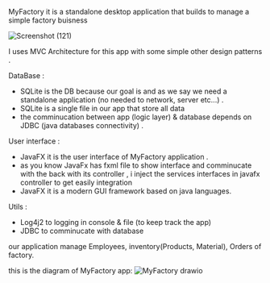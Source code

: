 MyFactory it is a standalone desktop application that builds to manage a simple factory buisness 

![Screenshot (121)](https://github.com/user-attachments/assets/42b1fbdb-0f69-449b-8e4e-0fe4d7e7a81d)

I uses MVC Architecture for this app with some simple other design patterns .

DataBase :
  + SQLite is the DB because our goal is and as we say we need a standalone application (no needed to network, server etc...) .
  + SQLite is a single file in our app that store all data
  + the comminucation between app (logic layer) & database depends on JDBC (java databases connectivity) .

User interface <UI>:
  + JavaFX it is the user interface of MyFactory application .
  + as you know JavaFx has fxml file to show interface and comminucate with the back with its controller , i inject the services interfaces in javafx controller to get easily integration 
  + JavaFX it is a modern GUI framework based on java languages.

Utils :
  + Log4j2 to logging in console & file (to keep track the app)
  + JDBC to comminucate with database

our application manage Employees, inventory(Products, Material), Orders of factory.

this is the diagram of MyFactory app:
![MyFactory drawio](https://github.com/user-attachments/assets/1d5dd9c0-0b39-4bea-9a05-c4b0cac6de3d)

